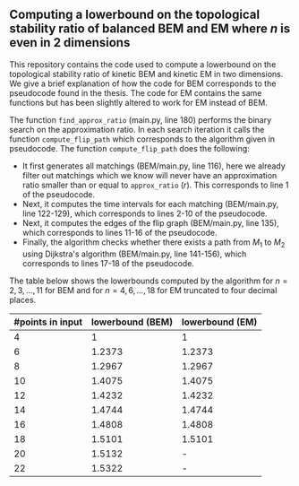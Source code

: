 ## Computing a lowerbound on the topological stability ratio of balanced BEM and EM where $n$ is even in 2 dimensions
This repository contains the code used to compute a lowerbound on the topological stability ratio of kinetic BEM and kinetic EM in two dimensions. We give a brief explanation of how the code for BEM corresponds to the pseudocode found in the thesis. The code for EM contains the same functions but has been slightly altered to work for EM instead of BEM.

The function `find_approx_ratio` (main.py, line 180) performs the binary search on the approximation ratio. In each search iteration it calls the function `compute_flip_path` which corresponds to the algorithm given in pseudocode. The function `compute_flip_path` does the following:
- It first generates all matchings (BEM/main.py, line 116), here we already filter out matchings which we know will never have an approximation ratio smaller than or equal to `approx_ratio` ($r$). This corresponds to line 1 of the pseudocode.
- Next, it computes the time intervals for each matching (BEM/main.py, line 122-129), which corresponds to lines 2-10 of the pseudocode.
- Next, it computes the edges of the flip graph (BEM/main.py, line 135), which corresponds to lines 11-16 of the pseudocode.
- Finally, the algorithm checks whether there exists a path from $M_1$ to $M_2$ using Dijkstra's algorithm (BEM/main.py, line 141-156), which corresponds to lines 17-18 of the pseudocode.

The table below shows the lowerbounds computed by the algorithm for $n = 2, 3, \dots, 11$ for BEM and for $n = 4, 6, \dots, 18$ for EM truncated to four decimal places.

| #points in input| lowerbound (BEM) | lowerbound (EM) |
|-----|------------|------------|
| 4 | 1 | 1 |
| 6 | 1.2373 | 1.2373 |
| 8 | 1.2967 | 1.2967 |
| 10 | 1.4075 | 1.4075 |
| 12 | 1.4232 | 1.4232 |
| 14 | 1.4744 | 1.4744 |
| 16 | 1.4808 | 1.4808 |
| 18 | 1.5101 | 1.5101 |
| 20 | 1.5132 | - |
| 22 | 1.5322 | - |
